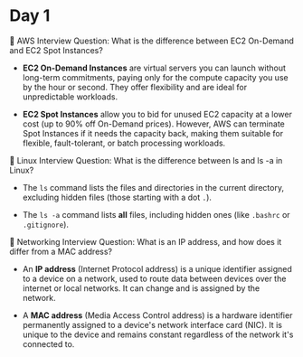 # Day 1

🔸 AWS Interview Question:
What is the difference between EC2 On-Demand and EC2 Spot Instances?
- **EC2 On-Demand Instances** are virtual servers you can launch without long-term commitments, paying only for the compute capacity you use by the hour or second. They offer flexibility and are ideal for unpredictable workloads.

- **EC2 Spot Instances** allow you to bid for unused EC2 capacity at a lower cost (up to 90% off On-Demand prices). However, AWS can terminate Spot Instances if it needs the capacity back, making them suitable for flexible, fault-tolerant, or batch processing workloads.

🔸 Linux Interview Question:
What is the difference between ls and ls -a in Linux? 
- The `ls` command lists the files and directories in the current directory, excluding hidden files (those starting with a dot `.`).

- The `ls -a` command lists **all** files, including hidden ones (like `.bashrc` or `.gitignore`).

🔸 Networking Interview Question:
What is an IP address, and how does it differ from a MAC address?
- An **IP address** (Internet Protocol address) is a unique identifier assigned to a device on a network, used to route data between devices over the internet or local networks. It can change and is assigned by the network.

- A **MAC address** (Media Access Control address) is a hardware identifier permanently assigned to a device's network interface card (NIC). It is unique to the device and remains constant regardless of the network it's connected to.
